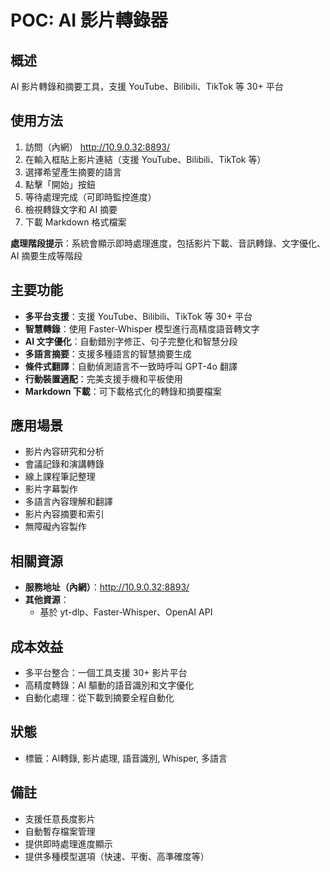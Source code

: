 # POC: AI 影片轉錄器

## 概述
AI 影片轉錄和摘要工具，支援 YouTube、Bilibili、TikTok 等 30+ 平台

## 使用方法
1. 訪問（內網） http://10.9.0.32:8893/
2. 在輸入框貼上影片連結（支援 YouTube、Bilibili、TikTok 等）
3. 選擇希望產生摘要的語言
4. 點擊「開始」按鈕
5. 等待處理完成（可即時監控進度）
6. 檢視轉錄文字和 AI 摘要
7. 下載 Markdown 格式檔案

**處理階段提示**：系統會顯示即時處理進度，包括影片下載、音訊轉錄、文字優化、AI 摘要生成等階段

## 主要功能
- **多平台支援**：支援 YouTube、Bilibili、TikTok 等 30+ 平台
- **智慧轉錄**：使用 Faster-Whisper 模型進行高精度語音轉文字
- **AI 文字優化**：自動錯別字修正、句子完整化和智慧分段
- **多語言摘要**：支援多種語言的智慧摘要生成
- **條件式翻譯**：自動偵測語言不一致時呼叫 GPT-4o 翻譯
- **行動裝置適配**：完美支援手機和平板使用
- **Markdown 下載**：可下載格式化的轉錄和摘要檔案

## 應用場景
- 影片內容研究和分析
- 會議記錄和演講轉錄
- 線上課程筆記整理
- 影片字幕製作
- 多語言內容理解和翻譯
- 影片內容摘要和索引
- 無障礙內容製作

## 相關資源
- **服務地址（內網）**：http://10.9.0.32:8893/
- **其他資源**：
  - 基於 yt-dlp、Faster-Whisper、OpenAI API

## 成本效益
- 多平台整合：一個工具支援 30+ 影片平台
- 高精度轉錄：AI 驅動的語音識別和文字優化
- 自動化處理：從下載到摘要全程自動化

## 狀態
- 標籤：AI轉錄, 影片處理, 語音識別, Whisper, 多語言

## 備註
- 支援任意長度影片
- 自動暫存檔案管理
- 提供即時處理進度顯示
- 提供多種模型選項（快速、平衡、高準確度等）
